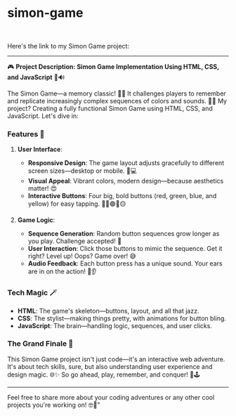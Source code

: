 # simon-game
<br>
<p>
  Here's the link to my Simon Game project:
  

---

🎮 **Project Description: Simon Game Implementation Using HTML, CSS, and JavaScript** 🎨🔊

The Simon Game—a memory classic! 🧠💡 It challenges players to remember and replicate increasingly complex sequences of colors and sounds. 🌈🎶 My project? Creating a fully functional Simon Game using HTML, CSS, and JavaScript. Let's dive in:

### Features 🚀

1. **User Interface**:
    - **Responsive Design**: The game layout adjusts gracefully to different screen sizes—desktop or mobile. 📱💻
    - **Visual Appeal**: Vibrant colors, modern design—because aesthetics matter! 😍
    - **Interactive Buttons**: Four big, bold buttons (red, green, blue, and yellow) for easy tapping. 🎨🔴🟢🔵🟡

2. **Game Logic**:
    - **Sequence Generation**: Random button sequences grow longer as you play. Challenge accepted! 🔢
    - **User Interaction**: Click those buttons to mimic the sequence. Get it right? Level up! Oops? Game over! 😅
    - **Audio Feedback**: Each button press has a unique sound. Your ears are in on the action! 🎵👂

### Tech Magic 🪄

- **HTML**: The game's skeleton—buttons, layout, and all that jazz.
- **CSS**: The stylist—making things pretty, with animations for button bling.
- **JavaScript**: The brain—handling logic, sequences, and user clicks.

### The Grand Finale 🎉

This Simon Game project isn't just code—it's an interactive web adventure. It's about tech skills, sure, but also understanding user experience and design magic. 🌐✨ So go ahead, play, remember, and conquer! 🎉🕹️

---

Feel free to share more about your coding adventures or any other cool projects you're working on! 🤓👾"
</p>
